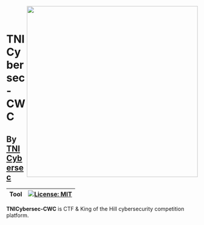 <br>
<img align="right" src="https://imgur.com/ozPvwmg.png" width="450"></img>
<p align="center">
</br>	

# TNICybersec-CWC
## By [TNI Cybersec](https://tni-cybersec.github.io)
|Tool|[![License: MIT](https://img.shields.io/badge/license-MIT-blue?style=flat-square)](LICENSE)|
|----|----|

**TNICybersec-CWC** is CTF & King of the Hill cybersecurity competition platform.
